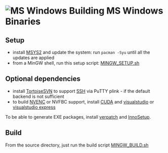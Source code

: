 # ![MS Windows](https://xpra.org/icons/windows.png) Building MS Windows Binaries

## Setup
* install [MSYS2](https://www.msys2.org/) and update the system: run `pacman -Syu` until all the updates are applied
* from a MinGW shell, run this setup script: [MINGW_SETUP.sh](../../packaging/MSWindows/MINGW_SETUP.sh)


## Optional dependencies
* install [TortoiseSVN](https://tortoisesvn.net/) to support [SSH](../Network/SSH.md) via PuTTY plink - if the default backend is not sufficient
* to build [NVENC](../Usage/NVENC.md) or NVFBC support, install [CUDA](https://developer.nvidia.com/cuda-downloads) and [visualstudio](https://visualstudio.microsoft.com/) or [visualstudio express](https://visualstudio.microsoft.com/vs/express/)

To be able to generate EXE packages, install [verpatch](https://github.com/pavel-a/ddverpatch) and [InnoSetup](http://www.jrsoftware.org/isinfo.php).


## Build
From the source directory, just run the build script [MINGW_BUILD.sh](../../packaging/MSWindows/MINGW_BUILD.sh)
